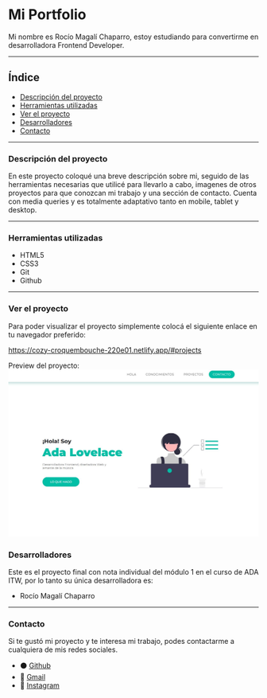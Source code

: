 # Mi Portfolio

Mi nombre es Rocío Magalí Chaparro, estoy estudiando para convertirme en desarrolladora Frontend Developer.
***

## Índice

- [Descripción del proyecto](#Descripción-del-proyecto)
- [Herramientas utilizadas](#Herramientas-utilizadas)
- [Ver el proyecto](#ver-el-proyecto)
- [Desarrolladores](#desarrolladores)
- [Contacto](#contacto)

***

### Descripción del proyecto

En este proyecto coloqué una breve descripción sobre mi, seguido de las herramientas necesarias que utilicé para llevarlo a cabo, imagenes de otros proyectos para que conozcan mi trabajo y una sección de contacto. Cuenta con media queries y es totalmente adaptativo tanto en mobile, tablet y desktop.
***

### Herramientas utilizadas
- HTML5
- CSS3
- Git
- Github
***

### Ver el proyecto
Para poder visualizar el proyecto simplemente colocá el siguiente enlace en tu navegador preferido:

https://cozy-croquembouche-220e01.netlify.app/#projects

Preview del proyecto:
![Preview del portfolio](/ilustrations1/portfolio-preview.JPG)

### Desarrolladores
Este es el proyecto final con nota individual del módulo 1 en el curso de ADA ITW, por lo tanto su única desarrolladora es:
- Rocío Magalí Chaparro



***
### Contacto
Si te gustó mi proyecto y te interesa mi trabajo, podes contactarme a cualquiera de mis redes sociales.

- ⚫ <a href="https://github.com/Rocio-Ch" name="github">Github</a> 
- 📧 <a href="mailto:rociomagali77@gmail.com" name="mail">Gmail</a>
- 🔗 <a href="https://www.instagram.com/rmc_nails/?hl=es" name="instagram" >Instagram</a>

